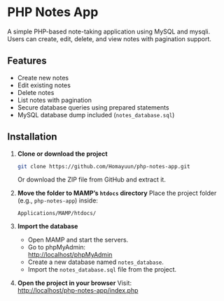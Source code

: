 # PHP Notes App

A simple PHP-based note-taking application using MySQL and mysqli.  
Users can create, edit, delete, and view notes with pagination support.

## Features
- Create new notes
- Edit existing notes
- Delete notes
- List notes with pagination
- Secure database queries using prepared statements
- MySQL database dump included (`notes_database.sql`)

## Installation

1. **Clone or download the project**
   ```bash
   git clone https://github.com/Homayuun/php-notes-app.git
   ```
   Or download the ZIP file from GitHub and extract it.

2. **Move the folder to MAMP’s `htdocs` directory**
   Place the project folder (e.g., `php-notes-app`) inside:
   ```
   Applications/MAMP/htdocs/
   ```

3. **Import the database**
   - Open MAMP and start the servers.
   - Go to phpMyAdmin:  
     [http://localhost/phpMyAdmin](http://localhost/phpMyAdmin)
   - Create a new database named `notes_database`.
   - Import the `notes_database.sql` file from the project.

4. **Open the project in your browser**
   Visit:  
   [http://localhost/php-notes-app/index.php](http://localhost/php-notes-app/index.php)
